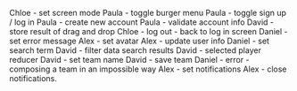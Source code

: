 Chloe - set screen mode
Paula - toggle burger menu
Paula - toggle sign up / log in
Paula - create new account
Paula - validate account info
David - store result of drag and drop
Chloe - log out - back to log in screen
Daniel - set error message
Alex - set avatar
Alex - update user info
Daniel - set search term
David - filter data search results
David - selected player reducer
David - set team name
David - save team
Daniel - error - composing a team in an impossible way
Alex - set notifications
Alex - close notifications.

